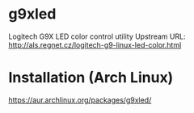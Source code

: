 g9xled
======

Logitech G9X LED color control utility
Upstream URL: http://als.regnet.cz/logitech-g9-linux-led-color.html

Installation (Arch Linux)
======

https://aur.archlinux.org/packages/g9xled/
